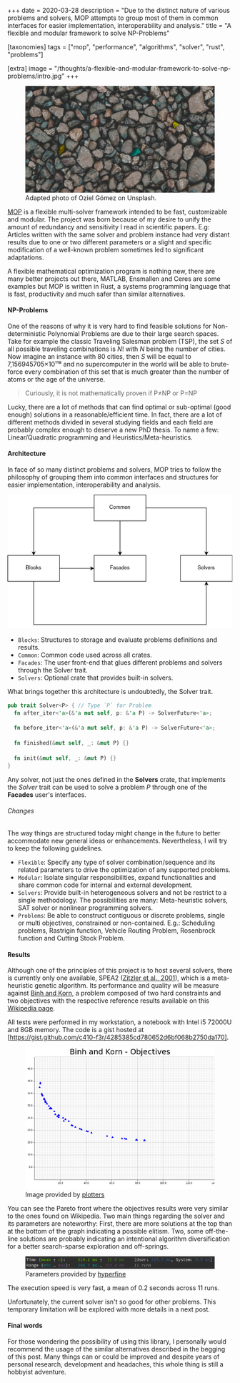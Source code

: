 +++
date = 2020-03-28
description = "Due to the distinct nature of various problems and solvers, MOP attempts to group most of them in common interfaces for easier implementation, interoperability and analysis."
title = "A flexible and modular framework to solve NP-Problems"

[taxonomies]
tags = ["mop", "performance", "algorithms", "solver", "rust", "problems"]

[extra]
image = "/thoughts/a-flexible-and-modular-framework-to-solve-np-problems/intro.jpg"
+++

<figure class="image">
  <img src="/thoughts/a-flexible-and-modular-framework-to-solve-np-problems/intro.jpg" alt="Introduction">
  <figcaption>Adapted photo of Oziel Gómez on Unsplash.</figcaption>
</figure>

[MOP] is a flexible multi-solver framework intended to be fast, customizable and modular. The project was born because of my desire to unify the amount of redundancy and sensitivity I read in scientific papers. E.g: Articles written with the same solver and problem instance had very distant results due to one or two different parameters or a slight and specific modification of a well-known problem sometimes led to significant adaptations.

A flexible mathematical optimization program is nothing new, there are many better projects out there, MATLAB, Ensmallen and Ceres are some examples but MOP is written in Rust, a systems programming language that is fast, productivity and much safer than similar alternatives.

<h4 class="is-4 subtitle">NP-Problems</h4>

One of the reasons of why it is very hard to find feasible solutions for Non-deterministic Polynomial Problems are due to their large search spaces. Take for example the classic Traveling Salesman problem (TSP), the set *S* of all possible traveling combinations is *N*! with *N* being the number of cities. Now imagine an instance with 80 cities, then *S* will be equal to 7,156945705×10¹¹⁸ and no supercomputer in the world will be able to brute-force every combination of this set that is much greater than the number of atoms or the age of the universe.

> Curiously, it is not mathematically proven if P≠NP or P=NP

Lucky, there are a lot of methods that can find optimal or sub-optimal (good enough) solutions in a reasonable/efficient time. In fact, there are a lot of different methods divided in several studying fields and each field are probably complex enough to deserve a new PhD thesis. To name a few: Linear/Quadratic programming and Heuristics/Meta-heuristics.

<h4 class="is-4 subtitle">Architecture</h4>

In face of so many distinct problems and solvers, MOP tries to follow the philosophy of grouping them into common interfaces and structures for easier implementation, interoperability and analysis. 

![Mop architecture](/thoughts/a-flexible-and-modular-framework-to-solve-np-problems/diagram.jpg)

* `Blocks`: Structures to storage and evaluate problems definitions and results.
* `Common`: Common code used across all crates.
* `Facades`: The user front-end that glues different problems and solvers through the Solver trait.
* `Solvers`: Optional crate that provides built-in solvers.

What brings together this architecture is undoubtedly, the Solver trait.

```rust
pub trait Solver<P> { // Type `P` for Problem
  fn after_iter<'a>(&'a mut self, p: &'a P) -> SolverFuture<'a>;

  fn before_iter<'a>(&'a mut self, p: &'a P) -> SolverFuture<'a>;

  fn finished(&mut self, _: &mut P) {}

  fn init(&mut self, _: &mut P) {}
}
```

Any solver, not just the ones defined in the **Solvers** crate, that implements the *Solver* trait can be used to solve a problem *P* through one of the **Facades** user's interfaces.

<h6 class="is-6 subtitle">Changes</h6>

The way things are structured today might change in the future to better accommodate new general ideas or enhancements. Nevertheless, I will try to keep the following guidelines.

* `Flexible`: Specify any type of solver combination/sequence and its related parameters to drive the optimization of any supported problems.
* `Modular`: Isolate singular responsibilities, expand functionalities and share common code for internal and external development.
* `Solvers`: Provide built-in heterogeneous solvers and not be restrict to a single methodology. The possibilities are many: Meta-heuristic solvers, SAT solver or nonlinear programming solvers.
* `Problems`: Be able to construct contiguous or discrete problems, single or multi objectives, constrained or non-contained. E.g.: Scheduling problems, Rastrigin function, Vehicle Routing Problem, Rosenbrock function and Cutting Stock Problem.

<h4 class="is-4 subtitle">Results</h4>

Although one of the principles of this project is to host several solvers, there is currently only one available, SPEA2 ([Zitzler et al., 2001]), which is a meta-heuristic genetic algorithm. Its performance and quality will be measure against [Binh and Korn], a problem composed of two hard constraints and two objectives with the respective reference results available on this [Wikipedia page].

All tests were performed in my workstation, a notebook with Intel i5 72000U and 8GB memory. The code is a gist hosted at [https://gist.github.com/c410-f3r/4285385cd780652d6bf068b2750da170].

<figure class="image">
  <img src="/thoughts/a-flexible-and-modular-framework-to-solve-np-problems/binh_and_korn.jpg" alt="Benchmark">
  <figcaption>Image provided by <a href="https://github.com/38/plotters">plotters</a></figcaption>
</figure>

You can see the Pareto front where the objectives results were very similar to the ones found on Wikipedia. Two main things regarding the solver and its parameters are noteworthy: First, there are more solutions at the top than at the bottom of the graph indicating a possible elitism. Two, some off-the-line solutions are probably indicating an intentional algorithm diversification for a better search-sparse exploration and off-springs.

<figure class="image">
  <img src="/thoughts/a-flexible-and-modular-framework-to-solve-np-problems/time.png" alt="Time">
  <figcaption>Parameters provided by <a href="https://github.com/sharkdp/hyperfine">hyperfine</a></figcaption>
</figure>

The execution speed is very fast, a mean of 0.2 seconds across 11 runs.

Unfortunately, the current solver isn't so good for other problems. This temporary limitation will be explored with more details in a next post.

<h4 class="is-4 subtitle">Final words</h4>

For those wondering the possibility of using this library, I personally would recommend the usage of the similar alternatives described in the begging of this post. Many things can or could be improved and despite years of personal research, development and headaches, this whole thing is still a hobbyist adventure.

[MOP]: https://github.com/c410-f3r/mop
[Zitzler et al., 2001]: https://www.researchgate.net/publication/216301720_SPEA2_Improving_the_Strength_Pareto_Evolutionary_Algorithm_for_Multiobjective_Optimization
[Binh and Korn]: https://www.researchgate.net/publication/2446876_MOBES_A_Multiobjective_Evolution_Strategy_for_Constrained_Optimization_Problems
[Wikipedia page]: https://en.wikipedia.org/wiki/File:Binh_and_Korn_function.pdf
[https://gist.github.com/c410-f3r/4285385cd780652d6bf068b2750da170]: https://gist.github.com/c410-f3r/4285385cd780652d6bf068b2750da170